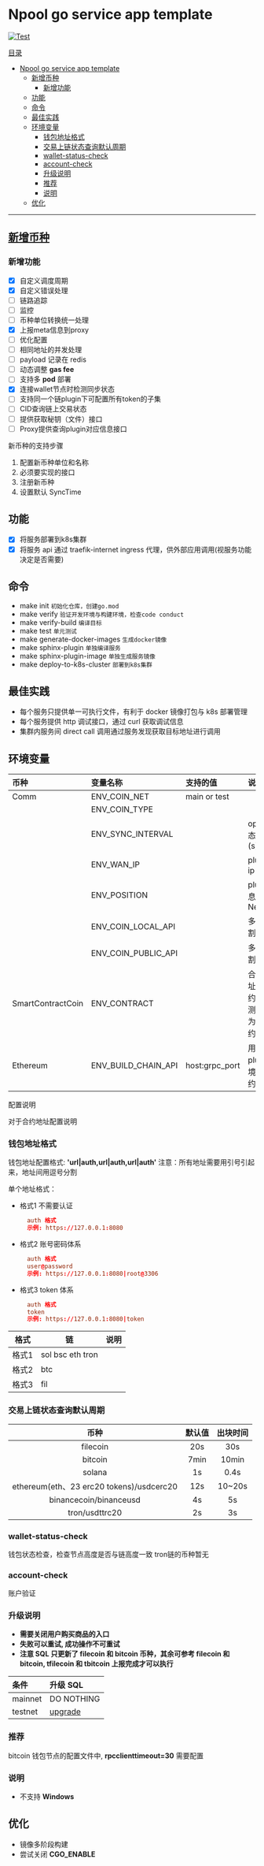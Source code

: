 # Npool go service app template

[![Test](https://github.com/NpoolPlatform/sphinx-plugin/actions/workflows/main.yml/badge.svg?branch=master)](https://github.com/NpoolPlatform/sphinx-plugin/actions/workflows/main.yml)

[目录](#目录)

- [Npool go service app template](#npool-go-service-app-template)
  - [新增币种](#新增币种)
    - [新增功能](#新增功能)
  - [功能](#功能)
  - [命令](#命令)
  - [最佳实践](#最佳实践)
  - [环境变量](#环境变量)
    - [钱包地址格式](#钱包地址格式)
    - [交易上链状态查询默认周期](#交易上链状态查询默认周期)
    - [wallet-status-check](#wallet-status-check)
    - [account-check](#account-check)
    - [升级说明](#升级说明)
    - [推荐](#推荐)
    - [说明](#说明)
  - [优化](#优化)

-----------

## [新增币种](./newcoin.md)

### 新增功能

- [x] 自定义调度周期
- [x] 自定义错误处理
- [ ] 链路追踪
- [ ] 监控
- [ ] 币种单位转换统一处理
- [x] 上报meta信息到proxy
- [ ] 优化配置
- [ ] 相同地址的并发处理
- [ ] payload 记录在 redis
- [ ] 动态调整 **gas fee**
- [ ] 支持多 **pod** 部署
- [x] 连接wallet节点时检测同步状态
- [ ] 支持同一个链plugin下可配置所有token的子集
- [ ] CID查询链上交易状态
- [ ] 提供获取秘钥（文件）接口
- [ ] Proxy提供查询plugin对应信息接口

新币种的支持步骤

1. 配置新币种单位和名称
2. 必须要实现的接口
3. 注册新币种
4. 设置默认 SyncTime

## 功能

- [x] 将服务部署到k8s集群
- [x] 将服务 api 通过 traefik-internet ingress 代理，供外部应用调用(视服务功能决定是否需要)

## 命令

- make init ```初始化仓库，创建go.mod```
- make verify ```验证开发环境与构建环境，检查code conduct```
- make verify-build ```编译目标```
- make test ```单元测试```
- make generate-docker-images ```生成docker镜像```
- make sphinx-plugin ```单独编译服务```
- make sphinx-plugin-image ```单独生成服务镜像```
- make deploy-to-k8s-cluster ```部署到k8s集群```

## 最佳实践

- 每个服务只提供单一可执行文件，有利于 docker 镜像打包与 k8s 部署管理
- 每个服务提供 http 调试接口，通过 curl 获取调试信息
- 集群内服务间 direct call 调用通过服务发现获取目标地址进行调用

## 环境变量

| 币种              | 变量名称            | 支持的值       | 说明                                                                          |
|:------------------|:--------------------|:---------------|:------------------------------------------------------------------------------|
| Comm              | ENV_COIN_NET        | main or test   |                                                                               |
|                   | ENV_COIN_TYPE       |                |                                                                               |
|                   | ENV_SYNC_INTERVAL   |                | optional,交易状态同步间隔周期(s)                                              |
|                   | ENV_WAN_IP          |                | plugin的wan-ip                                                                |
|                   | ENV_POSITION        |                | plugin的位置信息(如NewYork_NO2)                                               |
|                   | ENV_COIN_LOCAL_API  |                | 多个地址使用,分割                                                             |
|                   | ENV_COIN_PUBLIC_API |                | 多个地址使用,分割                                                             |
| SmartContractCoin | ENV_CONTRACT        |                | 合约币的合约地址(对于主网合约地址已硬编码,测试网需要指定为自己部署的合约地址) |
| Ethereum          | ENV_BUILD_CHAIN_API | host:grpc_port | 用于eth的plugin在test环境下获取测试合约地址                                   |

配置说明

对于合约地址配置说明

### 钱包地址格式

钱包地址配置格式:
  **'url|auth,url|auth,url|auth'**
注意：所有地址需要用引号引起来，地址间用逗号分割

单个地址格式：

- 格式1 不需要认证

  ````conf
    auth 格式
    示例: https://127.0.0.1:8080
  ````

- 格式2 账号密码体系

  ````conf
    auth 格式
    user@password
    示例: https://127.0.0.1:8080|root@3306
  ````

- 格式3 token 体系

  ````conf
    auth 格式
    token
    示例: https://127.0.0.1:8080|token
  ````

| 格式  | 链               | 说明 |
|-----|------------------|------|
| 格式1 | sol bsc eth tron |      |
| 格式2 | btc              |      |
| 格式3 | fil              |      |

### 交易上链状态查询默认周期

|                  币种                   | 默认值 | 出块时间 |
|:---------------------------------------:|:------:|:--------:|
|                filecoin                 |  20s   |   30s    |
|                 bitcoin                 |  7min  |  10min   |
|                 solana                  |   1s   |   0.4s   |
| ethereum(eth、23 erc20 tokens)/usdcerc20 |  12s   |  10~20s  |
|         binancecoin/binanceusd          |   4s   |    5s    |
|             tron/usdttrc20              |   2s   |    3s    |

### wallet-status-check

钱包状态检查，检查节点高度是否与链高度一致
tron链的币种暂无

### account-check

账户验证

### 升级说明

- **需要关闭用户购买商品的入口**
- **失败可以重试, 成功操作不可重试**
- **注意 SQL 只更新了 filecoin 和 bitcoin 币种，其余可参考 filecoin 和 bitcoin, tfilecoin 和 tbitcoin 上报完成才可以执行**

| 条件    | 升级 SQL                     |
|:--------|:-----------------------------|
| mainnet | DO NOTHING                   |
| testnet | [upgrade](./sql/upgrade.sql) |

### 推荐

bitcoin 钱包节点的配置文件中, **rpcclienttimeout=30** 需要配置

### 说明

- 不支持 **Windows**

## 优化

- 镜像多阶段构建
- 尝试关闭 **CGO_ENABLE**
